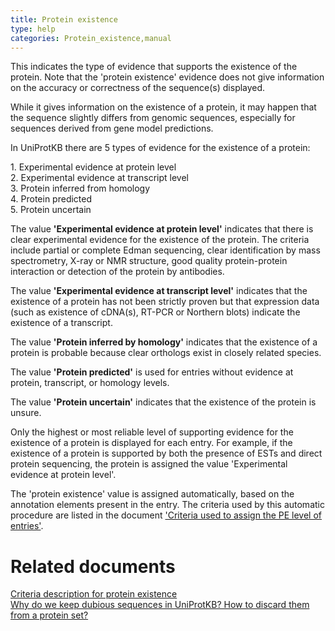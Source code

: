 ```yaml
---
title: Protein existence
type: help
categories: Protein_existence,manual
---
```


This indicates the type of evidence that supports the existence of the protein. Note that the 'protein existence' evidence does not give information on the accuracy or correctness of the sequence(s) displayed.

While it gives information on the existence of a protein, it may happen that the sequence slightly differs from genomic sequences, especially for sequences derived from gene model predictions.

In UniProtKB there are 5 types of evidence for the existence of a protein:

1\. Experimental evidence at protein level  
2. Experimental evidence at transcript level  
3. Protein inferred from homology  
4. Protein predicted  
5. Protein uncertain

The value **'Experimental evidence at protein level'** indicates that there is clear experimental evidence for the existence of the protein. The criteria include partial or complete Edman sequencing, clear identification by mass spectrometry, X-ray or NMR structure, good quality protein-protein interaction or detection of the protein by antibodies.

The value **'Experimental evidence at transcript level'** indicates that the existence of a protein has not been strictly proven but that expression data (such as existence of cDNA(s), RT-PCR or Northern blots) indicate the existence of a transcript.

The value **'Protein inferred by homology'** indicates that the existence of a protein is probable because clear orthologs exist in closely related species.

The value **'Protein predicted'** is used for entries without evidence at protein, transcript, or homology levels.

The value **'Protein uncertain'** indicates that the existence of the protein is unsure.

Only the highest or most reliable level of supporting evidence for the existence of a protein is displayed for each entry. For example, if the existence of a protein is supported by both the presence of ESTs and direct protein sequencing, the protein is assigned the value 'Experimental evidence at protein level'.

The 'protein existence' value is assigned automatically, based on the annotation elements present in the entry. The criteria used by this automatic procedure are listed in the document ['Criteria used to assign the PE level of entries'](https://ftp.uniprot.org/pub/databases/uniprot/current_release/knowledgebase/complete/docs/pe_criteria.txt).

# Related documents

[Criteria description for protein existence](https://ftp.uniprot.org/pub/databases/uniprot/current_release/knowledgebase/complete/docs/pe_criteria.txt)  
[Why do we keep dubious sequences in UniProtKB? How to discard them from a protein set?](https://www.uniprot.org/help/dubious_sequences)
